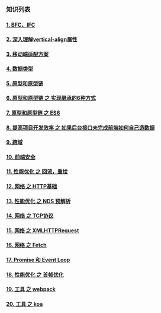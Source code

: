 
### 知识列表

  #### [1. BFC、IFC](/file/bfc.md)

  #### [2. 深入理解vertical-align属性](/file/va.md)

  #### [3. 移动端适配方案](/file/sp.md)

  #### [4. 数据类型](/file/sj.md)

  #### [5. 原型和原型链](/file/yx-1.md)

  #### [6. 原型和原型链 之 实现继承的6种方式](/file/yx-2.md)

  #### [7. 原型和原型链 之 ES6](/file/yx-3.md)

  #### [8. 提高项目开发效率 之 如果后台接口未完成前端如何自己造数据](/file/mock.md)

  #### [9. 跨域 ](/file/ky.md)

  #### [10. 前端安全 ](/file/safe.md)

  #### [11. 性能优化 之 回流，重绘 ](/file/hc.md)

  #### [12. 网络 之 HTTP基础 ](/file/net-http.md)

  #### [13. 性能优化 之 NDS 预解析](/file/dns.md)

  #### [14. 网络 之 TCP协议 ](/file/http.md)

  #### [15. 网络 之 XMLHTTPRequest ](/file/xml.md)

  #### [16. 网络 之 Fetch ](/file/fetch.md)

  #### [17. Promise 和 Event Loop](/file/promise.md)

  #### [18. 性能优化 之 首帧优化](/file/szyh.md)

  #### [19. 工具 之 webpack](/file/szyh.md)

  #### [20. 工具 之 koa](/file/szyh.md)

